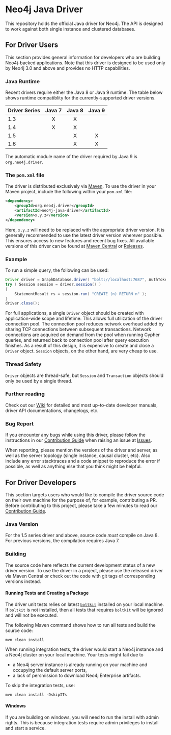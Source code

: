 # Neo4j Java Driver

This repository holds the official Java driver for Neo4j.
The API is designed to work against both single instance and clustered databases.


## For Driver Users

This section provides general information for developers who are building Neo4j-backed applications.
Note that this driver is designed to be used only by Neo4j 3.0 and above and provides no HTTP capabilities.


### Java Runtime

Recent drivers require either the Java 8 or Java 9 runtime.
The table below shows runtime compatiblity for the currently-supported driver versions.

| Driver Series | Java 7 | Java 8 | Java 9 |
|---------------|:------:|:------:|:------:|
| 1.3           |   X    |   X    |        |
| 1.4           |   X    |   X    |        |
| 1.5           |        |   X    |   X    |
| 1.6           |        |   X    |   X    |

The automatic module name of the driver required by Java 9 is `org.neo4j.driver`.


### The `pom.xml` file

The driver is distributed exclusively via [Maven](https://search.maven.org/).
To use the driver in your Maven project, include the following within your `pom.xml` file:
```xml
<dependency>
    <groupId>org.neo4j.driver</groupId>
    <artifactId>neo4j-java-driver</artifactId>
    <version>x.y.z</version>
</dependency>
```
Here, `x.y.z` will need to be replaced with the appropriate driver version.
It is generally recommended to use the latest driver version wherever possible.
This ensures access to new features and recent bug fixes.
All available versions of this driver can be found at
[Maven Central](https://mvnrepository.com/artifact/org.neo4j.driver/neo4j-java-driver) or
[Releases](https://github.com/neo4j/neo4j-java-driver/releases).


### Example

To run a simple query, the following can be used:
```java
Driver driver = GraphDatabase.driver( "bolt://localhost:7687", AuthTokens.basic( "neo4j", "PasSW0rd" ) );
try ( Session session = driver.session() )
{
    StatementResult rs = session.run( "CREATE (n) RETURN n" );
}
driver.close();
```

For full applications, a single ``Driver`` object should be created with application-wide scope and lifetime.
This allows full utilization of the driver connection pool.
The connection pool reduces network overhead added by sharing TCP connections between subsequent transactions.
Network connections are acquired on demand from the pool when running Cypher queries, and returned back to connection pool after query execution finishes.
As a result of this design, it is expensive to create and close a ``Driver`` object.
``Session`` objects, on the other hand, are very cheap to use.


### Thread Safety

``Driver`` objects are thread-safe, but ``Session`` and ``Transaction`` objects should only be used by a single thread.


### Further reading
Check out our [Wiki](https://github.com/neo4j/neo4j-java-driver/wiki) for detailed and most up-to-date developer manuals, driver API documentations, changelogs, etc.


### Bug Report
If you encounter any bugs while using this driver, please follow the instructions in our [Contribution Guide](https://github.com/neo4j/neo4j-java-driver/blob/1.6/CONTRIBUTING.md#need-to-raise-an-issue)
when raising an issue at [Issues](https://github.com/neo4j/neo4j-java-driver/issues).

When reporting, please mention the versions of the driver and server, as well as the server topology (single instance, causal cluster, etc).
Also include any error stacktraces and a code snippet to reproduce the error if possible, as well as anything else that you think might be helpful.


## For Driver Developers

This section targets users who would like to compile the driver source code on their own machine for the purpose of, for example, contributing a PR.
Before contributing to this project, please take a few minutes to read our [Contribution Guide](https://github.com/neo4j/neo4j-java-driver/blob/1.6/CONTRIBUTING.md#want-to-contribute).


### Java Version

For the 1.5 series driver and above, source code _must_ compile on Java 8.
For previous versions, the compilation requires Java 7.


### Building

The source code here reflects the current development status of a new driver version.
To use the driver in a project, please use the released driver via Maven Central or check out the code with git tags of corresponding versions instead.


#### Running Tests and Creating a Package

The driver unit tests relies on latest [`boltkit`](https://github.com/neo4j-contrib/boltkit) installed on your local machine. 
If `boltkit` is not installed, then all tests that requires `boltkit` will be ignored and will not be executed.

The following Maven command shows how to run all tests and build the source code:
```
mvn clean install
```
When running integration tests, the driver would start a Neo4j instance and a Neo4j cluster on your local machine.
Your tests might fail due to
* a Neo4j server instance is already running on your machine and occupying the default server ports,
* a lack of persmission to download Neo4j Enterprise artifacts.

To skip the integration tests, use:
```
mvn clean install -DskipITs
```


#### Windows

If you are building on windows, you will need to run the install with admin rights.
This is because integration tests require admin privileges to install and start a service.

